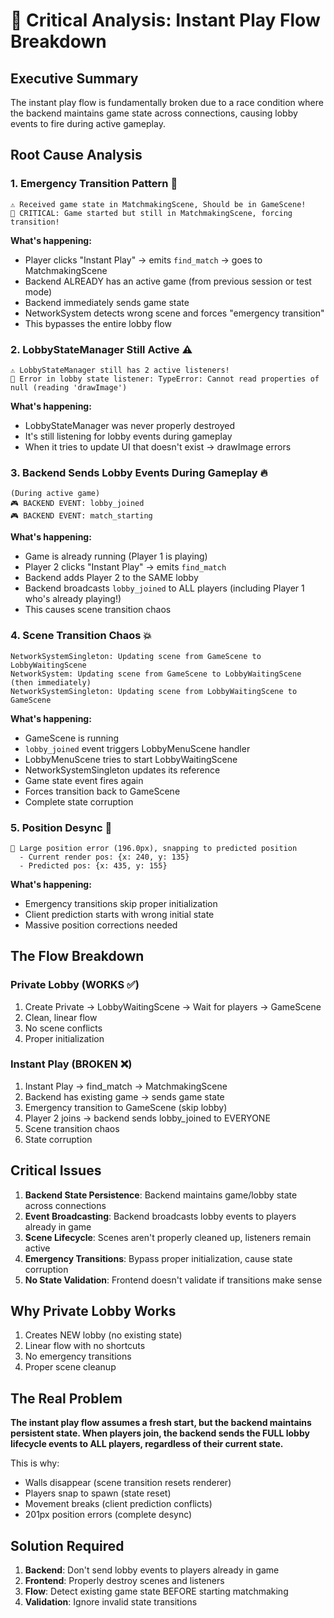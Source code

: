 # 🚨 Critical Analysis: Instant Play Flow Breakdown

## Executive Summary
The instant play flow is fundamentally broken due to a race condition where the backend maintains game state across connections, causing lobby events to fire during active gameplay.

## Root Cause Analysis

### 1. **Emergency Transition Pattern** 🚨
```
⚠️ Received game state in MatchmakingScene, Should be in GameScene!
🚨 CRITICAL: Game started but still in MatchmakingScene, forcing transition!
```

**What's happening:**
- Player clicks "Instant Play" → emits `find_match` → goes to MatchmakingScene
- Backend ALREADY has an active game (from previous session or test mode)
- Backend immediately sends game state
- NetworkSystem detects wrong scene and forces "emergency transition"
- This bypasses the entire lobby flow

### 2. **LobbyStateManager Still Active** ⚠️
```
⚠️ LobbyStateManager still has 2 active listeners!
🚨 Error in lobby state listener: TypeError: Cannot read properties of null (reading 'drawImage')
```

**What's happening:**
- LobbyStateManager was never properly destroyed
- It's still listening for lobby events during gameplay
- When it tries to update UI that doesn't exist → drawImage errors

### 3. **Backend Sends Lobby Events During Gameplay** 🔥
```
(During active game)
🎮 BACKEND EVENT: lobby_joined
🎮 BACKEND EVENT: match_starting
```

**What's happening:**
- Game is already running (Player 1 is playing)
- Player 2 clicks "Instant Play" → emits `find_match`
- Backend adds Player 2 to the SAME lobby
- Backend broadcasts `lobby_joined` to ALL players (including Player 1 who's already playing!)
- This causes scene transition chaos

### 4. **Scene Transition Chaos** 💥
```
NetworkSystemSingleton: Updating scene from GameScene to LobbyWaitingScene
NetworkSystem: Updating scene from GameScene to LobbyWaitingScene
(then immediately)
NetworkSystemSingleton: Updating scene from LobbyWaitingScene to GameScene
```

**What's happening:**
- GameScene is running
- `lobby_joined` event triggers LobbyMenuScene handler
- LobbyMenuScene tries to start LobbyWaitingScene
- NetworkSystemSingleton updates its reference
- Game state event fires again
- Forces transition back to GameScene
- Complete state corruption

### 5. **Position Desync** 📍
```
🚨 Large position error (196.0px), snapping to predicted position
  - Current render pos: {x: 240, y: 135}
  - Predicted pos: {x: 435, y: 155}
```

**What's happening:**
- Emergency transitions skip proper initialization
- Client prediction starts with wrong initial state
- Massive position corrections needed

## The Flow Breakdown

### Private Lobby (WORKS ✅)
1. Create Private → LobbyWaitingScene → Wait for players → GameScene
2. Clean, linear flow
3. No scene conflicts
4. Proper initialization

### Instant Play (BROKEN ❌)
1. Instant Play → find_match → MatchmakingScene
2. Backend has existing game → sends game state
3. Emergency transition to GameScene (skip lobby)
4. Player 2 joins → backend sends lobby_joined to EVERYONE
5. Scene transition chaos
6. State corruption

## Critical Issues

1. **Backend State Persistence**: Backend maintains game/lobby state across connections
2. **Event Broadcasting**: Backend broadcasts lobby events to players already in game
3. **Scene Lifecycle**: Scenes aren't properly cleaned up, listeners remain active
4. **Emergency Transitions**: Bypass proper initialization, cause state corruption
5. **No State Validation**: Frontend doesn't validate if transitions make sense

## Why Private Lobby Works

1. Creates NEW lobby (no existing state)
2. Linear flow with no shortcuts
3. No emergency transitions
4. Proper scene cleanup

## The Real Problem

**The instant play flow assumes a fresh start, but the backend maintains persistent state. When players join, the backend sends the FULL lobby lifecycle events to ALL players, regardless of their current state.**

This is why:
- Walls disappear (scene transition resets renderer)
- Players snap to spawn (state reset)
- Movement breaks (client prediction conflicts)
- 201px position errors (complete desync)

## Solution Required

1. **Backend**: Don't send lobby events to players already in game
2. **Frontend**: Properly destroy scenes and listeners
3. **Flow**: Detect existing game state BEFORE starting matchmaking
4. **Validation**: Ignore invalid state transitions
